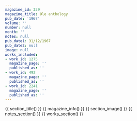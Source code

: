 ```yaml
---
magazine_id: 339
magazine_title: Ole anthology
pub_date: '1967'
volume: ''
number: null
month: ''
notes: null
pub_date1: 31/12/1967
pub_date2: null
image: null
works_included:
- work_id: 1275
  magazine_page: ''
  published_as: ''
- work_id: 492
  magazine_page: ''
  published_as: ''
- work_id: 2241
  magazine_page: ''
  published_as: ''
---
```


{{ section_title() }}
{{ magazine_info() }}
{{ section_image() }}
{{ notes_section() }}
{{ works_section() }}
